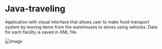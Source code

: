 # Java-traveling
Application with visual interface that allows user to make food-transport system by moving items from the warehouses to stores using vehicles.
Data for each facility is saved in XML file.


![image](https://user-images.githubusercontent.com/32642333/83327547-f51a3000-a27c-11ea-850a-2f83a9b1f906.png)

